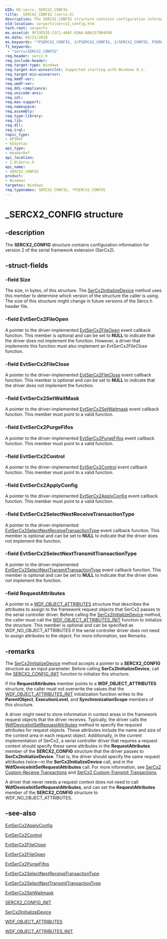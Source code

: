 ```yaml
---
UID: NS:sercx._SERCX2_CONFIG
title: _SERCX2_CONFIG (sercx.h)
description: The SERCX2_CONFIG structure contains configuration information for version 2 of the serial framework extension (SerCx2).
old-location: serports\sercx2_config.htm
tech.root: serports
ms.assetid: 9F33E535-21C1-446F-93AA-B86157904F68
ms.date: 04/23/2018
ms.keywords: "*PSERCX2_CONFIG, 2/PSERCX2_CONFIG, 2/SERCX2_CONFIG, PSERCX2_CONFIG, PSERCX2_CONFIG structure pointer [Serial Ports], SERCX2_CONFIG, SERCX2_CONFIG structure [Serial Ports], _SERCX2_CONFIG, serports.sercx2_config"
f1_keywords:
 - "sercx/SERCX2_CONFIG"
req.header: sercx.h
req.include-header: 
req.target-type: Windows
req.target-min-winverclnt: Supported starting with Windows 8.1.
req.target-min-winversvr: 
req.kmdf-ver: 
req.umdf-ver: 
req.ddi-compliance: 
req.unicode-ansi: 
req.idl: 
req.max-support: 
req.namespace: 
req.assembly: 
req.type-library: 
req.lib: 
req.dll: 
req.irql: 
topic_type:
- APIRef
- kbSyntax
api_type:
- HeaderDef
api_location:
- 2.0\Sercx.h
api_name:
- SERCX2_CONFIG
product:
- Windows
targetos: Windows
req.typenames: SERCX2_CONFIG, *PSERCX2_CONFIG
---
```


# _SERCX2_CONFIG structure


## -description


The <b>SERCX2_CONFIG</b> structure contains configuration information for version 2 of the serial framework extension (SerCx2).


## -struct-fields




### -field Size

The size, in bytes, of this structure. The <a href="https://docs.microsoft.com/windows-hardware/drivers/ddi/sercx/nf-sercx-sercx2initializedevice">SerCx2InitializeDevice</a> method uses this member to determine which version of the structure the caller is using. The size of this structure might change in future versions of the Sercx.h header file.


### -field EvtSerCx2FileOpen

A pointer to the driver-implemented <a href="https://docs.microsoft.com/windows-hardware/drivers/ddi/sercx/nc-sercx-evt_sercx2_fileopen">EvtSerCx2FileOpen</a> event callback function. This member is optional and can be set to <b>NULL</b> to indicate that the driver does not implement the function. However, a driver that implements this function must also implement an <i>EvtSerCx2FileClose</i> function.


### -field EvtSerCx2FileClose

A pointer to the driver-implemented <a href="https://docs.microsoft.com/windows-hardware/drivers/ddi/sercx/nc-sercx-evt_sercx2_fileclose">EvtSerCx2FileClose</a> event callback function. This member is optional and can be set to <b>NULL</b> to indicate that the driver does not implement the function.


### -field EvtSerCx2SetWaitMask

A pointer to the driver-implemented <a href="https://docs.microsoft.com/windows-hardware/drivers/ddi/sercx/nc-sercx-evt_sercx2_set_wait_mask">EvtSerCx2SetWaitmask</a> event callback function. This member must point to a valid function.


### -field EvtSerCx2PurgeFifos

A pointer to the driver-implemented <a href="https://docs.microsoft.com/windows-hardware/drivers/ddi/sercx/nc-sercx-evt_sercx2_purge_fifos">EvtSerCx2PurgeFifos</a> event callback function. This member must point to a valid function.


### -field EvtSerCx2Control

A pointer to the driver-implemented <a href="https://docs.microsoft.com/windows-hardware/drivers/ddi/sercx/nc-sercx-evt_sercx2_control">EvtSerCx2Control</a> event callback function. This member must point to a valid function.


### -field EvtSerCx2ApplyConfig

A pointer to the driver-implemented <a href="https://docs.microsoft.com/windows-hardware/drivers/ddi/sercx/nc-sercx-evt_sercx2_apply_config">EvtSerCx2ApplyConfig</a> event callback function. This member must point to a valid function.


### -field EvtSerCx2SelectNextReceiveTransactionType

A pointer to the driver-implemented <a href="https://docs.microsoft.com/windows-hardware/drivers/ddi/sercx/nc-sercx-evt_sercx2_select_next_receive_transaction_type">EvtSerCx2SelectNextReceiveTransactionType</a> event callback function. This member is optional and can be set to <b>NULL</b> to indicate that the driver does not implement the function.


### -field EvtSerCx2SelectNextTransmitTransactionType

A pointer to the driver-implemented <a href="https://docs.microsoft.com/windows-hardware/drivers/ddi/sercx/nc-sercx-evt_sercx2_select_next_transmit_transaction_type">EvtSerCx2SelectNextTransmitTransactionType</a> event callback function. This member is optional and can be set to <b>NULL</b> to indicate that the driver does not implement the function.


### -field RequestAttributes

A pointer to a <a href="https://docs.microsoft.com/windows-hardware/drivers/ddi/wdfobject/ns-wdfobject-_wdf_object_attributes">WDF_OBJECT_ATTRIBUTES</a> structure that describes the attributes to assign to the framework request objects that SerCx2 passes to the serial controller driver. Before calling the <a href="https://docs.microsoft.com/windows-hardware/drivers/ddi/sercx/nf-sercx-sercx2initializedevice">SerCx2InitializeDevice</a> method, the caller must call the <a href="https://docs.microsoft.com/windows-hardware/drivers/ddi/wdfobject/nf-wdfobject-wdf_object_attributes_init">WDF_OBJECT_ATTRIBUTES_INIT</a> function to initialize the structure. This member is optional and can be specified as WDF_NO_OBJECT_ATTRIBUTES if the serial controller driver does not need to assign attributes to the object. For more information, see Remarks.


## -remarks



The <a href="https://docs.microsoft.com/windows-hardware/drivers/ddi/sercx/nf-sercx-sercx2initializedevice">SerCx2InitializeDevice</a> method accepts a pointer to a <b>SERCX2_CONFIG</b> structure as an input parameter. Before calling <b>SerCx2InitializeDevice</b>, call the <a href="https://docs.microsoft.com/windows-hardware/drivers/ddi/sercx/nf-sercx-sercx2_config_init">SERCX2_CONFIG_INIT</a> function to initialize this structure.

If the <b>RequestAttributes</b> member points to a <b>WDF_OBJECT_ATTRIBUTES</b> structure, the caller must not overwrite the values that the <a href="https://docs.microsoft.com/windows-hardware/drivers/ddi/wdfobject/nf-wdfobject-wdf_object_attributes_init">WDF_OBJECT_ATTRIBUTES_INIT</a> initialization function writes to the <b>ParentObject</b>, <b>ExecutionLevel</b>, and <b>SynchronizationScope</b> members of this structure.

A driver might need to store information in context areas in the framework request objects that the driver receives. Typically, the driver calls the <a href="https://docs.microsoft.com/windows-hardware/drivers/ddi/wdfdevice/nf-wdfdevice-wdfdeviceinitsetrequestattributes">WdfDeviceInitSetRequestAttributes</a> method to specify the required attributes for request objects. These attributes include the name and size of the context area in each request object. Additionally, in the current implementation of SerCx2, a serial controller driver that requires a request context should specify these same attributes in the <b>RequestAttributes</b> member of the <b>SERCX2_CONFIG</b> structure that the driver passes to <b>SerCx2InitializeDevice</b>. That is, the driver should specify the same request attributes twice—in the <b>SerCx2InitializeDevice</b> call, and in the <b>WdfDeviceInitSetRequestAttributes</b> call. For more information, see <a href="https://docs.microsoft.com/previous-versions/dn265314(v=vs.85)">SerCx2 Custom-Receive Transactions</a> and <a href="https://docs.microsoft.com/previous-versions/dn265320(v=vs.85)">SerCx2 Custom-Transmit Transactions</a>.

A driver that never needs a request context does not need to call <b>WdfDeviceInitSetRequestAttributes</b>, and can set the <b>RequestAttributes</b> member of the <b>SERCX2_CONFIG</b> structure to WDF_NO_OBJECT_ATTRIBUTES.




## -see-also




<a href="https://docs.microsoft.com/windows-hardware/drivers/ddi/sercx/nc-sercx-evt_sercx2_apply_config">EvtSerCx2ApplyConfig</a>



<a href="https://docs.microsoft.com/windows-hardware/drivers/ddi/sercx/nc-sercx-evt_sercx2_control">EvtSerCx2Control</a>



<a href="https://docs.microsoft.com/windows-hardware/drivers/ddi/sercx/nc-sercx-evt_sercx2_fileclose">EvtSerCx2FileClose</a>



<a href="https://docs.microsoft.com/windows-hardware/drivers/ddi/sercx/nc-sercx-evt_sercx2_fileopen">EvtSerCx2FileOpen</a>



<a href="https://docs.microsoft.com/windows-hardware/drivers/ddi/sercx/nc-sercx-evt_sercx2_purge_fifos">EvtSerCx2PurgeFifos</a>



<a href="https://docs.microsoft.com/windows-hardware/drivers/ddi/sercx/nc-sercx-evt_sercx2_select_next_receive_transaction_type">EvtSerCx2SelectNextReceiveTransactionType</a>



<a href="https://docs.microsoft.com/windows-hardware/drivers/ddi/sercx/nc-sercx-evt_sercx2_select_next_transmit_transaction_type">EvtSerCx2SelectNextTransmitTransactionType</a>



<a href="https://docs.microsoft.com/windows-hardware/drivers/ddi/sercx/nc-sercx-evt_sercx2_set_wait_mask">EvtSerCx2SetWaitmask</a>



<a href="https://docs.microsoft.com/windows-hardware/drivers/ddi/sercx/nf-sercx-sercx2_config_init">SERCX2_CONFIG_INIT</a>



<a href="https://docs.microsoft.com/windows-hardware/drivers/ddi/sercx/nf-sercx-sercx2initializedevice">SerCx2InitializeDevice</a>



<a href="https://docs.microsoft.com/windows-hardware/drivers/ddi/wdfobject/ns-wdfobject-_wdf_object_attributes">WDF_OBJECT_ATTRIBUTES</a>



<a href="https://docs.microsoft.com/windows-hardware/drivers/ddi/wdfobject/nf-wdfobject-wdf_object_attributes_init">WDF_OBJECT_ATTRIBUTES_INIT</a>
 

 

